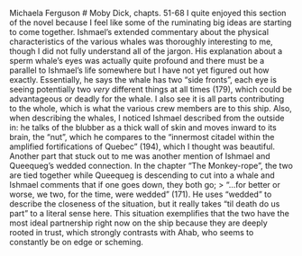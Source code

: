 Michaela Ferguson 		# Moby Dick, chapts. 51-68
	I quite enjoyed this section of the novel because I feel like some of the ruminating big ideas are starting to come together. Ishmael’s extended commentary about the physical characteristics of the various whales was thoroughly interesting to me, though I did not fully understand all of the jargon. His explanation about a sperm whale’s eyes was actually quite profound and there must be a parallel to Ishmael’s life somewhere but I have not yet figured out how exactly. Essentially, he says the whale has two “side fronts”, each eye is seeing potentially two *very* different things at all times (179), which could be advantageous or deadly for the whale. I also see it is all parts contributing to the whole, which is what the various crew members are to this ship. Also, when describing the whales, I noticed Ishmael described from the outside in: he talks of the blubber as a thick wall of skin and moves inward to its brain, the “nut”, which he compares to the “innermost citadel within the amplified fortifications of Quebec” (194), which I thought was beautiful.
	Another part that stuck out to me was another mention of Ishmael and Queequeg’s wedded connection. In the chapter “The Monkey-rope”, the two are tied together while Queequeg is descending to cut into a whale and Ishmael comments that if one goes down, they both go; > “...for better or worse, we two, for the time, were wedded” (171). 
  He uses “wedded” to describe the closeness of the situation, but it really takes “til death do us part” to a literal sense here. This situation exemplifies that the two have the most ideal partnership right now on the ship because they are deeply rooted in trust, which strongly contrasts with Ahab, who seems to constantly be on edge or scheming.
	
